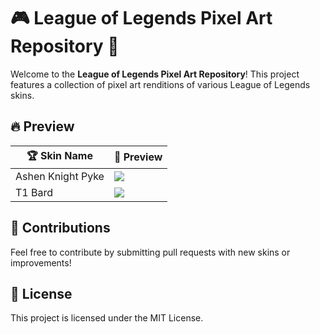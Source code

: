 # 🎮 League of Legends Pixel Art Repository 🎨

Welcome to the **League of Legends Pixel Art Repository**! This project features a collection of pixel art renditions of various League of Legends skins.

## 🔥 Preview

| 🏆 Skin Name        | 🎥 Preview |
|-----------------|---------|
| Ashen Knight Pyke     | <img src="./readme/pyke.gif"></img> |
| T1 Bard | <img src="./readme/bard.gif"></img> |

## 🤝 Contributions
Feel free to contribute by submitting pull requests with new skins or improvements!


## 📜 License
This project is licensed under the MIT License.

